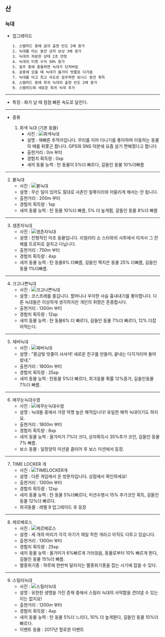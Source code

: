 ## 산
### 늑대

+ 업그레이드

      1. 스탬피드 중에 곰의 출현 빈도 2배 증가
      2. 늑대를 타는 동안 상자 보상 3배 증가
      3. 늑대의 차분한 상태 2초 연장
      4. 늑대의 티켓 수익 50% 증가
      5. 질주 중에 충돌하면 늑대가 던져버림
      6. 공중에 있을 때 늑대가 올가미 밧줄로 다가옴
      7. 늑대를 타고 최고 속도로 질주하면 보너스 동전 획득
      8. 스탬피드 중에 희귀 늑대의 출현 빈도 2배 증가
      9. 스탬피드에 새로운 희귀 늑대 추가
***
+ 특징 : 화가 날 때 점점 빠른 속도로 달린다.
***
+ 종류

  1. 회색 늑대  (기본 동물)
      + 사진 : ![ 회색늑대 ](./회색늑대.JPG)
      + 설명 : 재빠른 추적자입니다.
      무리를 지어 다니기를 좋아하며 이동하는 동물의 떼를 뒤쫓곤 합니다.
      GPS와 SNS 덕분에 요즘 살기 편해졌다고 합니다
      + 출현거리 : 0m 부터
      + 경험치 획득량 : 0xp
      + 새끼 동물 능력 : 탄 동물이 5%더 빠르다, 길들인 동물 10%더빠름
***
  2. 불늑대
      + 사진 : ![불늑대](./불늑대.JPG)
      + 설명 : 무슨 일이 있어도 절대로 사촌인 얼룩이리와 어울리게 해서는 안 됩니다.
      + 출현거리 : 200m 부터
      + 경험치 획득량 : 1xp
      + 새끼 동물 능력 : 탄 동물 10%더 빠름, 5% 더 높게뜀, 갈들인 동물 8%더 빠름
***
  3. 생존자늑대
      + 사진 : ![생존자늑대](./생존자늑대.JPG)
      + 설명 : 전형적인 마초 동물입니다. 리얼리티 쇼 스타와의 사투에서 이겨서 그 잔해를 트로피로 걸치고 다닙니다.
      + 출현거리 : 750m 부터
      + 경험치 획득량 : 4xp
      + 새끼 동물 능력 : 탄 동물8% 더빠름, 길들인 짝지은 동물 25% 더빠름, 길들인동물 1%더빠름.
***
  4. 크고나쁜늑대
      + 사진 : ![크고나쁜늑대](./크고나쁜늑대.JPG)
      + 설명 : 코스프레를 즐깁니다. 할머니나 우아한 사슴 흉내내기를 좋아합니다.
      다른 늑대들은 이상하게 생각하지만 개인의 취향은 존중합시다.
      + 출현거리 : 1300m 부터
      + 경험치 획득량 : 12xp
      + 새끼 동물 능력 : 탄 동물6% 더 빠르다, 길들인 동물 7%더 빠르다, 12% 더잡아먹는다.
***
  5. 재버늑대
      + 사진 : ![재버늑대](./재버늑대.JPG)
      + 설명 : "황금빛 밧줄이 샤샤샥! 새로운 친구를 만들어, 끝내는 다각거리며 돌아왔네."
      + 출현거리 : 1800m 부터
      + 경험치 획득량 : 25xp
      + 새끼 동물 능력 : 탄동물 5%더 빠르다, 희긔동물 확률 12%증가, 길들인동물 7%더 빠름.
***
  6. 애꾸눈늑대수염
      + 사진 : ![애꾸눈늑대수염](./애꾸눈늑대수염.JPG)
      + 설명 : 늑대들 중에서 가장 악명 높은 해적입니다! 유일한 해적 늑대이기도 하지요.
      + 출현거리 : 1800m 부터
      + 경험치 획득량 : 8xp
      + 새끼 동물 능력 : 올가미가 7%더 크다, 상자획득시 35%추가 코인, 길들인 동물 7% 빠름.
      + 보스 동물 : 일정양의 미션을 클리어 후 보스 미션에서 등장.
***
  7. TIME LOCKER 개
      + 사진 : ![TIMELOCKER개](./TIMELOCKER개.JPG )
      + 설명 : 다른 게임에서 온 방문자입니다. 상점에서 확인하세요!
      + 출현거리 : 1300m 부터
      + 경험치 획득량 : 12xp
      + 새끼 동물 능력 : 탄 동물 5%더빠르다, 미션수행시 15% 추가코인 획득, 길들인 동물 12%더 빠르다.
      + 희귀동물 : 레벨 9 업그레이드 후 등장
***
  8. 케르베로스
      + 사진 : ![케르베로스](./케르베로스.JPG)
      + 설명 : 세 개의 머리가 각각 자기가 제일 착한 개라고 아직도 다투고 있습니다.
      + 출현거리 : 1300m 부터
      + 경험치 획득량 : 25xp
      + 새끼 동물 능력 : 올가미가 6%빠르게 가라앉음, 동물로부터 10% 빠르게 뛴다, 길들인 동물 15%더 빠름.
      + 멸종위기종 : 하루에 한번씩 달라지는 멸종위기종을 잡는 시기에 잡을 수 있다.
***
  9. 스릴러늑대
      + 사진 : ![스릴러늑대](./스릴러늑대.JPG)
      + 설명 : 유한한 생명을 가진 존재 중에서 스릴러 늑대의 사악함을 견뎌낼 수 있는 이는 없지요!
      + 출현거리 : 1200m 부터
      + 경험치 획득량 : 4xp
      + 새끼 동물 능력 : 탄 동물 5%더 느리다, 10% 더 높게뛴다, 길들인 동물 10%더 빠르다.
      + 이벤트 동물 : 2017년 할로윈 이벤트
